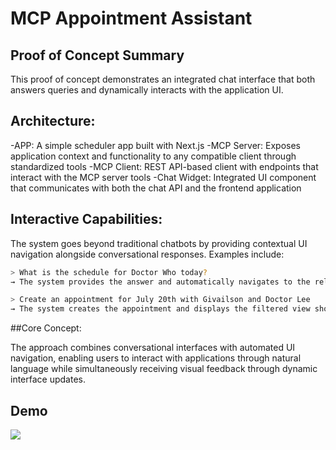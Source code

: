 # MCP Appointment Assistant

## Proof of Concept Summary
This proof of concept demonstrates an integrated chat interface that both answers queries and dynamically interacts with the application UI.

## Architecture:
-APP: A simple scheduler app built with Next.js
-MCP Server: Exposes application context and functionality to any compatible client through standardized tools
-MCP Client: REST API-based client with endpoints that interact with the MCP server tools
-Chat Widget: Integrated UI component that communicates with both the chat API and the frontend application

## Interactive Capabilities: 
The system goes beyond traditional chatbots by providing contextual UI navigation alongside conversational responses. Examples include:

```bash
> What is the schedule for Doctor Who today?
→ The system provides the answer and automatically navigates to the relevant schedule view
```

```bash
> Create an appointment for July 20th with Givailson and Doctor Lee
→ The system creates the appointment and displays the filtered view showing Doctor Lee appointments for that date
```

##Core Concept:

The approach combines conversational interfaces with automated UI navigation, enabling users to interact with applications through natural language while simultaneously receiving visual feedback through dynamic interface updates.

## Demo
<img  src="https://github.com/user-attachments/assets/d802fe75-b4bc-4c6a-9546-0ff664793feb" />
